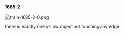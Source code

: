 #### 1685-2
![train-1685-2-0.png](https://github.com/lil-lab/nlvr/raw/master/nlvr/train/images/31/train-1685-2-0.png "train-1685-2-0.png")

there is exactly one yellow object not touching any edge